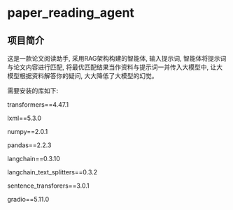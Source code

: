 # paper_reading_agent
## 项目简介
这是一款论文阅读助手, 采用RAG架构构建的智能体, 输入提示词, 智能体将提示词与论文内容进行匹配, 将最优匹配结果当作资料与提示词一并传入大模型中, 让大模型根据资料解答你的疑问, 大大降低了大模型的幻觉。

需要安装的库如下: 

transformers==4.47.1

lxml==5.3.0

numpy==2.0.1

pandas==2.2.3

langchain==0.3.10

langchain_text_splitters==0.3.2

sentence_transforers==3.0.1

gradio==5.11.0
